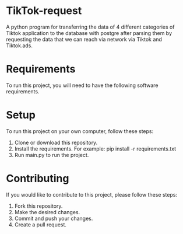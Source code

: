 # TikTok-request
A python program for transferring the data of 4 different categories of Tiktok application to the database with postgre after parsing them by requesting the data that we can reach via network via Tiktok and Tiktok.ads.

# Requirements
To run this project, you will need to have the following software requirements.

# Setup
To run this project on your own computer, follow these steps:

1. Clone or download this repository.
2. Install the requirements. For example: pip install -r requirements.txt
3. Run main.py to run the project.

# Contributing
If you would like to contribute to this project, please follow these steps:

1. Fork this repository.
2. Make the desired changes.
3. Commit and push your changes.
4. Create a pull request.
